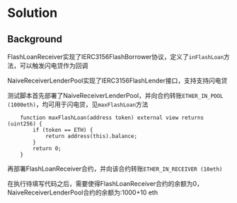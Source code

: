 # Solution
## Background
FlashLoanReceiver实现了IERC3156FlashBorrower协议，定义了`inFlashLoan`方法，可以触发闪电贷作为回调

NaiveReceiverLenderPool实现了IERC3156FlashLender接口，支持支持闪电贷

测试脚本首先部署了NaiveReceiverLenderPool，并向合约转账`ETHER_IN_POOL (1000eth)`，均可用于闪电贷，见`maxFlashLoan`方法
```solidity
    function maxFlashLoan(address token) external view returns (uint256) {
        if (token == ETH) {
            return address(this).balance;
        }
        return 0;
    }
```

再部署FlashLoanReceiver合约，并向该合约转账`ETHER_IN_RECEIVER (10eth)`

在执行待填写代码之后，需要使得FlashLoanReceiver合约的余额为0，NaiveReceiverLenderPool合约的余额为:1000+10 eth